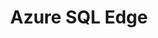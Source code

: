 ---
title: Azure SQL Edge
categories:
  - cloud
docs:
  - id: dotnet
    url: https://www.testcontainers.org/modules/azure/
    example: |
      ```csharp
      var sqlEdgeContainer = new SqlEdgeBuilder()
        .WithImage("mcr.microsoft.com/azure-sql-edge:1.0.7")
        .Build();
      await sqlEdgeContainer.StartAsync();
      ```
description: |
  Azure SQL Edge is an Internet of Things (IoT) database for edge computing which combines capabilities such as data streaming and time series with built-in machine learning and graph features.
---